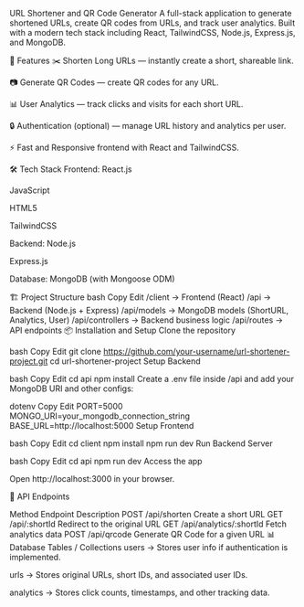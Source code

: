  URL Shortener and QR Code Generator
A full-stack application to generate shortened URLs, create QR codes from URLs, and track user analytics.
Built with a modern tech stack including React, TailwindCSS, Node.js, Express.js, and MongoDB.

🚀 Features
✂️ Shorten Long URLs — instantly create a short, shareable link.

📷 Generate QR Codes — create QR codes for any URL.

📊 User Analytics — track clicks and visits for each short URL.

🔒 Authentication (optional) — manage URL history and analytics per user.

⚡ Fast and Responsive frontend with React and TailwindCSS.

🛠️ Tech Stack
Frontend:
React.js

JavaScript

HTML5

TailwindCSS

Backend:
Node.js

Express.js

Database:
MongoDB (with Mongoose ODM)

🏗️ Project Structure
bash
Copy
Edit
/client          → Frontend (React)
/api             → Backend (Node.js + Express)
/api/models      → MongoDB models (ShortURL, Analytics, User)
/api/controllers → Backend business logic
/api/routes      → API endpoints
📦 Installation and Setup
Clone the repository

bash
Copy
Edit
git clone https://github.com/your-username/url-shortener-project.git
cd url-shortener-project
Setup Backend

bash
Copy
Edit
cd api
npm install
Create a .env file inside /api and add your MongoDB URI and other configs:

dotenv
Copy
Edit
PORT=5000
MONGO_URI=your_mongodb_connection_string
BASE_URL=http://localhost:5000
Setup Frontend

bash
Copy
Edit
cd client
npm install
npm run dev
Run Backend Server

bash
Copy
Edit
cd api
npm run dev
Access the app

Open http://localhost:3000 in your browser.

🔗 API Endpoints

Method	Endpoint	Description
POST	/api/shorten	Create a short URL
GET	/api/:shortId	Redirect to the original URL
GET	/api/analytics/:shortId	Fetch analytics data
POST	/api/qrcode	Generate QR Code for a given URL
📊 Database Tables / Collections
users →  Stores user info if authentication is implemented.

urls → Stores original URLs, short IDs, and associated user IDs.

analytics → Stores click counts, timestamps, and other tracking data.
